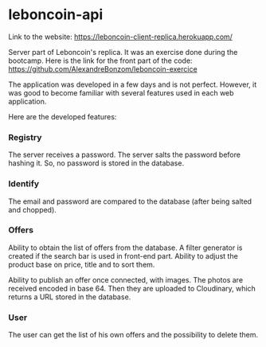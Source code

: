 # leboncoin-api

Link to the website:
https://leboncoin-client-replica.herokuapp.com/

Server part of Leboncoin's replica. It was an exercise done during the bootcamp.
Here is the link for the front part of the code:
https://github.com/AlexandreBonzom/leboncoin-exercice

The application was developed in a few days and is not perfect.
However, it was good to become familiar with several features used in each web application.

Here are the developed features:

### Registry

The server receives a password. The server salts the password before hashing it. 
So, no password is stored in the database.

### Identify

The email and password are compared to the database (after being salted and chopped).

### Offers

Ability to obtain the list of offers from the database.
A filter generator is created if the search bar is used in front-end part.
Ability to adjust the product base on price, title and to sort them.

Ability to publish an offer once connected, with images. The photos are received encoded in base 64.
Then they are uploaded to Cloudinary, which returns a URL stored in the database.

### User

The user can get the list of his own offers and the possibility to delete them.

